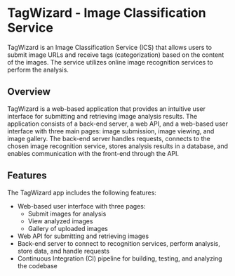 # TagWizard - Image Classification Service

TagWizard is an Image Classification Service (ICS) that allows users to submit image URLs and receive tags (categorization) based on the content of the images. 
The service utilizes online image recognition services to perform the analysis.

## Overview

TagWizard is a web-based application that provides an intuitive user interface for submitting and retrieving image analysis results. 
The application consists of a back-end server, a web API, and a web-based user interface with three main pages: image submission, image viewing, and image gallery. 
The back-end server handles requests, connects to the chosen image recognition service, stores analysis results in a database, 
and enables communication with the front-end through the API.

## Features

The TagWizard app includes the following features:

- Web-based user interface with three pages:
  - Submit images for analysis
  - View analyzed images
  - Gallery of uploaded images
- Web API for submitting and retrieving images
- Back-end server to connect to recognition services, perform analysis, store data, and handle requests
- Continuous Integration (CI) pipeline for building, testing, and analyzing the codebase

